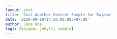 ```yaml
---
layout: post
title: 'Just Another Content Sample for Bajawa'
date: '2020-09-19T14:56:00.003+07:00'
author: Jane Doe
tags: [bajawa, jekyll, sample]
---
```

